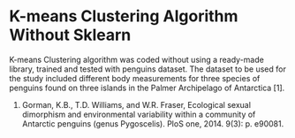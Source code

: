 # K-means Clustering Algorithm Without Sklearn
K-means Clustering algorithm was coded without using a ready-made library, trained and tested with penguins dataset. The dataset to be used for the study included different body measurements for three species of penguins found on three islands in the Palmer Archipelago of Antarctica [1].



1. Gorman, K.B., T.D. Williams, and W.R. Fraser, Ecological sexual dimorphism and environmental variability within a community of Antarctic penguins (genus Pygoscelis). PloS one, 2014. 9(3): p. e90081.
